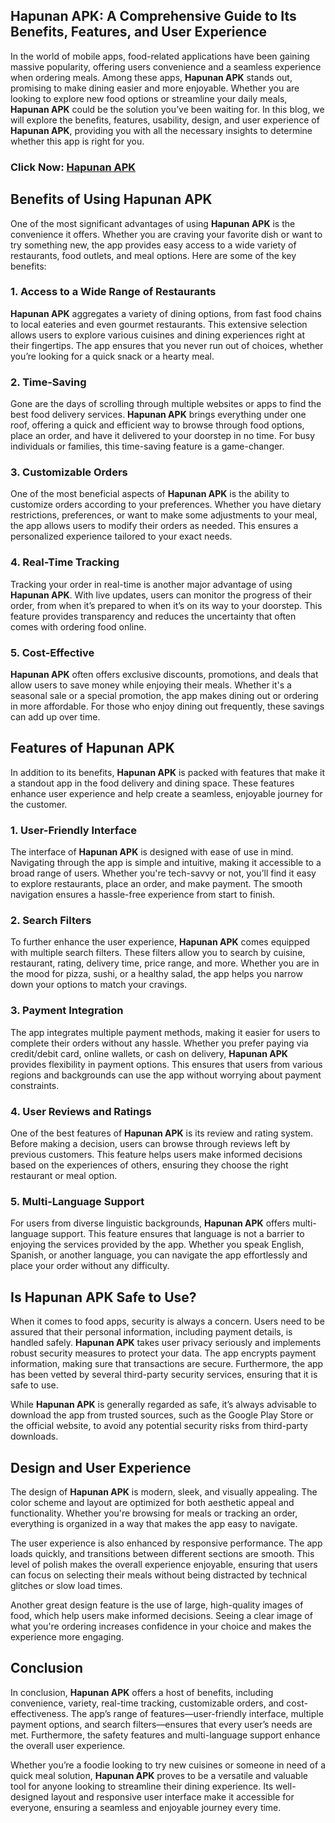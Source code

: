 ## **Hapunan APK: A Comprehensive Guide to Its Benefits, Features, and User Experience**

In the world of mobile apps, food-related applications have been gaining massive popularity, offering users convenience and a seamless experience when ordering meals. Among these apps, **Hapunan APK** stands out, promising to make dining easier and more enjoyable. Whether you are looking to explore new food options or streamline your daily meals, **Hapunan APK** could be the solution you’ve been waiting for. In this blog, we will explore the benefits, features, usability, design, and user experience of **Hapunan APK**, providing you with all the necessary insights to determine whether this app is right for you.

### Click Now: [Hapunan APK](https://bom.so/FfcIqg)

## **Benefits of Using Hapunan APK**

One of the most significant advantages of using **Hapunan APK** is the convenience it offers. Whether you are craving your favorite dish or want to try something new, the app provides easy access to a wide variety of restaurants, food outlets, and meal options. Here are some of the key benefits:

### **1. Access to a Wide Range of Restaurants**

**Hapunan APK** aggregates a variety of dining options, from fast food chains to local eateries and even gourmet restaurants. This extensive selection allows users to explore various cuisines and dining experiences right at their fingertips. The app ensures that you never run out of choices, whether you’re looking for a quick snack or a hearty meal.

### **2. Time-Saving**

Gone are the days of scrolling through multiple websites or apps to find the best food delivery services. **Hapunan APK** brings everything under one roof, offering a quick and efficient way to browse through food options, place an order, and have it delivered to your doorstep in no time. For busy individuals or families, this time-saving feature is a game-changer.

### **3. Customizable Orders**

One of the most beneficial aspects of **Hapunan APK** is the ability to customize orders according to your preferences. Whether you have dietary restrictions, preferences, or want to make some adjustments to your meal, the app allows users to modify their orders as needed. This ensures a personalized experience tailored to your exact needs.

### **4. Real-Time Tracking**

Tracking your order in real-time is another major advantage of using **Hapunan APK**. With live updates, users can monitor the progress of their order, from when it’s prepared to when it’s on its way to your doorstep. This feature provides transparency and reduces the uncertainty that often comes with ordering food online.

### **5. Cost-Effective**

**Hapunan APK** often offers exclusive discounts, promotions, and deals that allow users to save money while enjoying their meals. Whether it's a seasonal sale or a special promotion, the app makes dining out or ordering in more affordable. For those who enjoy dining out frequently, these savings can add up over time.

## **Features of Hapunan APK**

In addition to its benefits, **Hapunan APK** is packed with features that make it a standout app in the food delivery and dining space. These features enhance user experience and help create a seamless, enjoyable journey for the customer.

### **1. User-Friendly Interface**

The interface of **Hapunan APK** is designed with ease of use in mind. Navigating through the app is simple and intuitive, making it accessible to a broad range of users. Whether you're tech-savvy or not, you’ll find it easy to explore restaurants, place an order, and make payment. The smooth navigation ensures a hassle-free experience from start to finish.

### **2. Search Filters**

To further enhance the user experience, **Hapunan APK** comes equipped with multiple search filters. These filters allow you to search by cuisine, restaurant, rating, delivery time, price range, and more. Whether you are in the mood for pizza, sushi, or a healthy salad, the app helps you narrow down your options to match your cravings.

### **3. Payment Integration**

The app integrates multiple payment methods, making it easier for users to complete their orders without any hassle. Whether you prefer paying via credit/debit card, online wallets, or cash on delivery, **Hapunan APK** provides flexibility in payment options. This ensures that users from various regions and backgrounds can use the app without worrying about payment constraints.

### **4. User Reviews and Ratings**

One of the best features of **Hapunan APK** is its review and rating system. Before making a decision, users can browse through reviews left by previous customers. This feature helps users make informed decisions based on the experiences of others, ensuring they choose the right restaurant or meal option.

### **5. Multi-Language Support**

For users from diverse linguistic backgrounds, **Hapunan APK** offers multi-language support. This feature ensures that language is not a barrier to enjoying the services provided by the app. Whether you speak English, Spanish, or another language, you can navigate the app effortlessly and place your order without any difficulty.

## **Is Hapunan APK Safe to Use?**

When it comes to food apps, security is always a concern. Users need to be assured that their personal information, including payment details, is handled safely. **Hapunan APK** takes user privacy seriously and implements robust security measures to protect your data. The app encrypts payment information, making sure that transactions are secure. Furthermore, the app has been vetted by several third-party security services, ensuring that it is safe to use.

While **Hapunan APK** is generally regarded as safe, it’s always advisable to download the app from trusted sources, such as the Google Play Store or the official website, to avoid any potential security risks from third-party downloads.

## **Design and User Experience**

The design of **Hapunan APK** is modern, sleek, and visually appealing. The color scheme and layout are optimized for both aesthetic appeal and functionality. Whether you're browsing for meals or tracking an order, everything is organized in a way that makes the app easy to navigate.

The user experience is also enhanced by responsive performance. The app loads quickly, and transitions between different sections are smooth. This level of polish makes the overall experience enjoyable, ensuring that users can focus on selecting their meals without being distracted by technical glitches or slow load times.

Another great design feature is the use of large, high-quality images of food, which help users make informed decisions. Seeing a clear image of what you're ordering increases confidence in your choice and makes the experience more engaging.

## **Conclusion**

In conclusion, **Hapunan APK** offers a host of benefits, including convenience, variety, real-time tracking, customizable orders, and cost-effectiveness. The app’s range of features—user-friendly interface, multiple payment options, and search filters—ensures that every user’s needs are met. Furthermore, the safety features and multi-language support enhance the overall user experience.

Whether you’re a foodie looking to try new cuisines or someone in need of a quick meal solution, **Hapunan APK** proves to be a versatile and valuable tool for anyone looking to streamline their dining experience. Its well-designed layout and responsive user interface make it accessible for everyone, ensuring a seamless and enjoyable journey every time.

